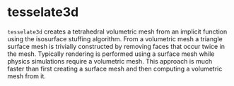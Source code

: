 # tesselate3d
`tesselate3d` creates a tetrahedral volumetric mesh from an implicit function using the isosurface
stuffing algorithm. From a volumetric mesh a triangle surface mesh is trivially constructed by
removing faces that occur twice in the mesh. Typically rendering is performed using a surface mesh
while physics simulations require a volumetric mesh. This approach is much faster than first
creating a surface mesh and then computing a volumetric mesh from it.

